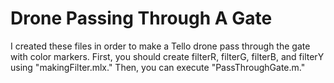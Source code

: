 # Drone Passing Through A Gate
I created these files in order to make a Tello drone pass through the gate with color markers.
First, you should create filterR, filterG, filterB, and filterY using "makingFilter.mlx."
Then, you can execute "PassThroughGate.m." 
